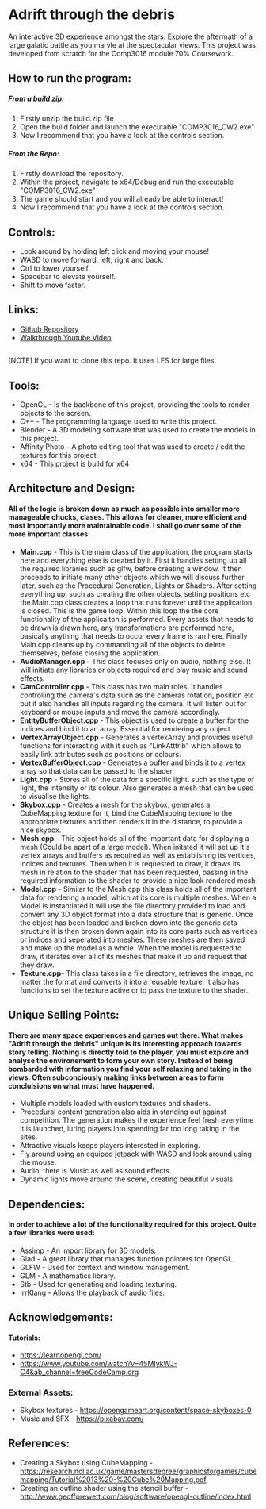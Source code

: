 # Adrift through the debris
An interactive 3D experience amongst the stars. Explore the aftermath of a large galatic battle as you marvle at the spectacular views. This project was developed from scratch for the Comp3016 module 70% Coursework.

## How to run the program:

##### From a build zip:

 1. Firstly unzip the build.zip file
 2. Open the build folder and launch the executable "COMP3016_CW2.exe"
 3. Now I recommend that you have a look at the controls section.

##### From the Repo:
 1. Firstly download the repository.
 2. Within the project, navigate to x64/Debug and run the executable "COMP3016_CW2.exe"
 3. The game should start and you will already be able to interact! 
 4. Now I recommend that you have a look at the controls section.

## Controls:
- Look around by holding left click and moving your mouse!
- WASD to move forward, left, right and back.
- Ctrl to lower yourself.
- Spacebar to elevate yourself.
- Shift to move faster. 

## Links:
- [Github Repository](https://github.com/Jack-Eatock/COMP3016_CW2)
- [Walkthrough Youtube Video](https://www.youtube.com/watch?v=uEkGhRcld3I&ab_channel=JackEatock)

##
[NOTE] If you want to clone this repo. It uses LFS for large files.

## Tools:
- OpenGL - Is the backbone of this project, providing the tools to render objects to the screen.
- C++ - The programming language used to write this project.
- Blender - A 3D modeling software that was used to create the models in this project.
- Affinity Photo - A photo editing tool that was used to create / edit the textures for this project.
- x64 - This project is build for x64

## Architecture and Design:
#### All of the logic is broken down as much as possible into smaller more manageable chucks, clases. This allows for cleaner, more efficient and most importantly more maintainable code.  I shall go over some of the more important classes:
- **Main.cpp** - This is the main class of the application, the program starts here and everything else is created by it. First it handles setting up all the required libraries such as glfw, before creating a window. It then proceeds to initiate many other objects which we will discuss further later, such as the Procedural Generation, Lights or Shaders. After setting everything up, such as creating the other objects, setting positions etc the Main.cpp class creates a loop that runs forever until the application is closed. This is the game loop. Within this loop the the core functionality of the applicaiton is performed. Every assets that needs to be drawn is drawn here, any transformations are performed here, basically anything that needs to occur every frame is ran here. Finally Main.cpp cleans up by commanding all of the objects to delete themselves, before closing the application.
- **AudioManager.cpp** - This class focuses only on audio, nothing else. It will initiate any libraries or objects required and play music and sound effects.
-  **CamController.cpp** - This class has two main roles. It handles controlling the camera's data such as the cameras rotation, position etc but it also handles all inputs regarding the camera. It will listen out for keyboard or mouse inputs and move the camera accordingly. 
- **EntityBufferObject.cpp** - This object is used to create a buffer for the indices and bind it to an array. Essential for rendering any object.
- **VertexArrayObject.cpp** - Generates a vertexArray and provides usefull functions for interacting with it such as "LinkAtttrib" which allows to easily link attributes such as positions or colours.
-  **VertexBufferObject.cpp** - Generates a buffer and binds it to a vertex array so that data can be passed to the shader.
-   **Light.cpp** - Stores all of the data for a specific light, such as the type of light, the intensity or its colour. Also generates a mesh that can be used to visualise the lights.
-   **Skybox.cpp** - Creates a mesh for the skybox, generates a CubeMapping texture for it, bind the CubeMapping texture to the appropriate textures and then renders it in the distance, to provide a nice skybox.
- **Mesh.cpp** - This object holds all of the important data for displaying a mesh (Could be apart of a large model). When initated it will set up it's vertex arrays and buffers as required as well as establishing its vertices, indices and textures. Then when it is requested to draw, it draws its mesh in relation to the shader that has been requested, passing in the required information to the shader to provide a nice look rendered mesh.
- **Model.cpp** - Similar to the Mesh.cpp this class holds all of the important data for rendering a model, which at its core is multiple meshes. When a Model is instantiated it will use the file directory provided to load and convert any 3D object format into a data structure that is generic. Once the object has been loaded and broken down into the generic data structure it is then broken down again into its core parts such as vertices or indices and seperated into meshes. These meshes are then saved and make up the model as a whole. When the model is requested to draw, it iterates over all of its meshes that make it up and request that they draw.
- **Texture.cpp**- This class takes in a file directory, retrieves the image, no matter the format and converts it into a reusable texture. It also has functions to set the texture active or to pass the texture to the shader.

## Unique Selling Points:
#### There are many space experiences and games out there.  What makes "Adrift through the debris" unique is its interesting approach towards story telling. Nothing is directly told to the player, you must explore and analyse the environement to form your own story. Instead  of being bombarded with information you find your self relaxing and taking in the views. Often subconciously making links between areas to form conclulsions on what must have happened. 
- Multiple  models loaded with custom textures and shaders.
- Procedural content generation also aids in standing out against competition. The generation makes the experience feel fresh everytime it is launched, luring players into spending far too long taking in the sites. 
- Attractive visuals keeps players interested in exploring.
- Fly around using an equiped jetpack with WASD and look around using the mouse.
- Audio, there is Music as well as sound effects. 
- Dynamic lights move around the scene, creating beautiful visuals.

## Dependencies:
####  In order to achieve a lot of the functionality required for this project. Quite a few libraries were used:
- Assimp - An import library for 3D models.
- Glad - A great library that manages function pointers for OpenGL.
- GLFW - Used for context and window management.
- GLM - A mathematics library.
- Stb - Used for generating and loading texturing.
- IrrKlang - Allows the playback of audio files.

## Acknowledgements:
#### Tutorials:
- https://learnopengl.com/
- https://www.youtube.com/watch?v=45MIykWJ-C4&ab_channel=freeCodeCamp.org

### External Assets:
- Skybox textures - https://opengameart.org/content/space-skyboxes-0
- Music and SFX - https://pixabay.com/

## References:
- Creating a Skybox using CubeMapping  -https://research.ncl.ac.uk/game/mastersdegree/graphicsforgames/cubemapping/Tutorial%2013%20-%20Cube%20Mapping.pdf
- Creating an outline shader using the stencil buffer - http://www.geoffprewett.com/blog/software/opengl-outline/index.html
